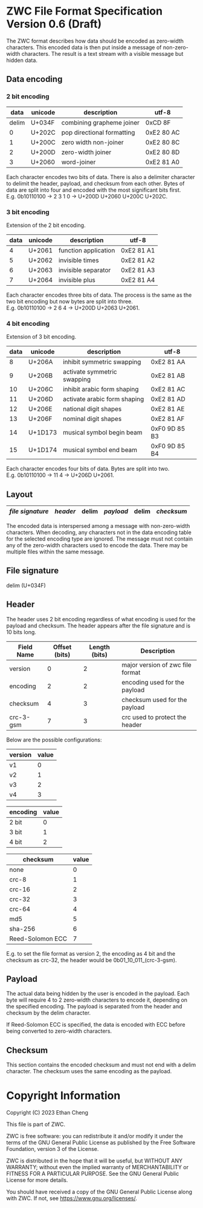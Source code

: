 # ZWC File Format Specification Version 0.6 (Draft)

The ZWC format describes how data should be encoded as zero-width characters.
This encoded data is then put inside a message of non-zero-width characters.
The result is a text stream with a visible message but hidden data.

## Data encoding

### 2 bit encoding

| data  | unicode |        description         |   utf-8    |
|-------|---------|----------------------------|------------|
| delim | U+034F  | combining grapheme joiner  | 0xCD 8F    |
| 0     | U+202C  | pop directional formatting | 0xE2 80 AC |
| 1     | U+200C  | zero width non-joiner      | 0xE2 80 8C |
| 2     | U+200D  | zero-width joiner          | 0xE2 80 8D |
| 3     | U+2060  | word-joiner                | 0xE2 81 A0 |

Each character encodes two bits of data. There is also a delimiter character
to delimit the header, payload, and checksum from each other. Bytes of data are
split into four and encoded with the most significant bits first.  
E.g. 0b10110100 -> 2 3 1 0 -> U+200D U+2060 U+200C U+202C.

### 3 bit encoding

Extension of the 2 bit encoding.

| data | unicode |     description      |   utf-8    |
|------|---------|----------------------|------------|
|    4 | U+2061  | function application | 0xE2 81 A1 |
|    5 | U+2062  | invisible times      | 0xE2 81 A2 |
|    6 | U+2063  | invisible separator  | 0xE2 81 A3 |
|    7 | U+2064  | invisible plus       | 0xE2 81 A4 |

Each character encodes three bits of data. The process is the same as the two
bit encoding but now bytes are split into three.  
E.g. 0b10110100 -> 2 6 4 -> U+200D U+2063 U+2061.

### 4 bit encoding

Extension of 3 bit encoding.

| data | unicode |         description          |     utf-8     |
|------|---------|------------------------------|---------------|
|    8 | U+206A  | inhibit symmetric swapping   | 0xE2 81 AA    |
|    9 | U+206B  | activate symmetric swapping  | 0xE2 81 AB    |
|   10 | U+206C  | inhibit arabic form shaping  | 0xE2 81 AC    |
|   11 | U+206D  | activate arabic form shaping | 0xE2 81 AD    |
|   12 | U+206E  | national digit shapes        | 0xE2 81 AE    |
|   13 | U+206F  | nominal digit shapes         | 0xE2 81 AF    |
|   14 | U+1D173 | musical symbol begin beam    | 0xF0 9D 85 B3 |
|   15 | U+1D174 | musical symbol end beam      | 0xF0 9D 85 B4 |

Each character encodes four bits of data. Bytes are split into two.  
E.g. 0b10110100 -> 11 4 -> U+206D U+2061.

## Layout

| *file signature* | *header* | delim | *payload* | delim | *checksum* |
|------------------|----------|-------|-----------|-------|------------|

The encoded data is interspersed among a message with non-zero-width characters.
When decoding, any characters not in the data encoding table for the selected
encoding type are ignored. The message must not contain any of the zero-width
characters used to encode the data. There may be multiple files within the same
message.

## File signature

delim (U+034F)

## Header

The header uses 2 bit encoding regardless of what encoding is used for the
payload and checksum. The header appears after the file signature and is 10 bits
long.

| Field Name | Offset (bits) | Length (bits) |           Description            |
|------------|---------------|---------------|----------------------------------|
| version    |             0 |             2 | major version of zwc file format |
| encoding   |             2 |             2 | encoding used for the payload    |
| checksum   |             4 |             3 | checksum used for the payload    |
| crc-3-gsm  |             7 |             3 | crc used to protect the header   |

Below are the possible configurations:

| version | value |
|---------|-------|
| v1      |     0 |
| v2      |     1 |
| v3      |     2 |
| v4      |     3 |

| encoding | value |
|----------|-------|
| 2 bit    |     0 |
| 3 bit    |     1 |
| 4 bit    |     2 |

|     checksum     | value |
|------------------|-------|
| none             |     0 |
| crc-8            |     1 |
| crc-16           |     2 |
| crc-32           |     3 |
| crc-64           |     4 |
| md5              |     5 |
| sha-256          |     6 |
| Reed-Solomon ECC |     7 |

E.g. to set the file format as version 2, the encoding as 4 bit and the checksum
as crc-32, the header would be 0b01\_10\_011_(crc-3-gsm).

## Payload

The actual data being hidden by the user is encoded in the payload. Each byte
will require 4 to 2 zero-width characters to encode it, depending on the
specified encoding. The payload is separated from the header and checksum by
the delim character.

If Reed-Solomon ECC is specified, the data is encoded with ECC before being
converted to zero-width characters.

## Checksum

This section contains the encoded checksum and must not end with a delim
character. The checksum uses the same encoding as the payload.

# Copyright Information

Copyright (C) 2023 Ethan Cheng

This file is part of ZWC.

ZWC is free software: you can redistribute it and/or modify it under the
terms of the GNU General Public License as published by the Free Software
Foundation, version 3 of the License.

ZWC is distributed in the hope that it will be useful, but WITHOUT ANY
WARRANTY; without even the implied warranty of MERCHANTABILITY or FITNESS
FOR A PARTICULAR PURPOSE. See the GNU General Public License for more
details.

You should have received a copy of the GNU General Public License along
with ZWC. If not, see <https://www.gnu.org/licenses/>.
